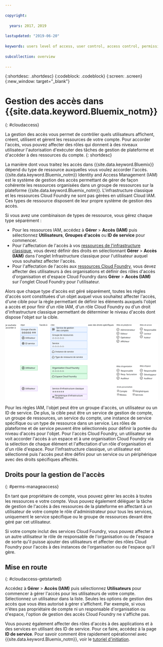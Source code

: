 ```yaml
---

copyright:

  years: 2017, 2019

lastupdated: "2019-06-20"

keywords: users level of access, user control, access control, permissions

subcollection: overview

---
```


{:shortdesc: .shortdesc}
{:codeblock: .codeblock}
{:screen: .screen}
{:new_window: target="_blank"}

# Gestion des accès dans {{site.data.keyword.Bluemix_notm}}
{: #cloudaccess}

La gestion des accès vous permet de contrôler quels utilisateurs affichent, créent, utilisent et gèrent les ressources de votre compte. Pour accorder l'accès, vous pouvez affecter des rôles qui donnent à des niveaux utilisateur l'autorisation d'exécuter des tâches de gestion de plateforme et d'accéder à des ressources du compte.
{: shortdesc}

La manière dont vous traitez les accès dans {{site.data.keyword.Bluemix}} dépend du type de ressource auxquelles vous voulez accorder l'accès. {{site.data.keyword.Bluemix_notm}} Identity and Access Management (IAM) est le système de gestion des accès permettant de gérer de façon cohérente les ressources organisées dans un groupe de ressources sur la plateforme {{site.data.keyword.Bluemix_notm}}. L'infrastructure classique et les ressources Cloud Foundry ne sont pas gérées en utilisant Cloud IAM. Ces types de ressource disposent de leur propre système de gestion des accès. 

Si vous avez une combinaison de types de ressource, vous gérez chaque type séparément :

* Pour les ressources IAM, accédez à **Gérer** &gt; **Accès (IAM)** puis sélectionnez **Utilisateurs**, **Groupes d'accès** ou **ID de service** pour commencer.
* Pour l'affectation de l'accès à vos [ressources de l'infrastructure classique](/docs/iam?topic=iam-infrapermission), vous devez définir des droits en sélectionnant **Gérer** > **Accès (IAM)** dans l'onglet Infrastructure classique pour l'utilisateur auquel vous souhaitez affecter l'accès. 
* Pour l'affectation de l'accès aux [ressources Cloud Foundry](/docs/iam?topic=iam-cfaccess), vous devez affecter des utilisateurs à des organisations et définir des rôles d'accès d'organisation et d'espace Cloud Foundry dans **Gérer** > **Accès (IAM)** sur l'onglet Cloud Foundry pour l'utilisateur.

Alors que chaque type d'accès est géré séparément, toutes les règles d'accès sont constituées d'un objet auquel vous souhaitez affecter l'accès, d'une cible pour la règle permettant de définir les éléments auxquels l'objet a accès et pour finir d'un rôle IAM, d'un rôle Cloud Foundry ou d'un droit d'infrastructure classique permettant de déterminer le niveau d'accès dont dispose l'objet sur la cible.

![Règles de gestion d'accès en utilisant des droits IAM, Cloud Foundry ou d'infrastructure classique.](images/access-management.svg "Fonctionnement de l'affectation de règles en commençant avec un sujet, en sélectionnant une cible puis en affectant un rôle ou des droits")

Pour les règles IAM, l'objet peut être un groupe d'accès, un utilisateur ou un ID de service. De plus, la cible peut être un service de gestion de compte, un groupe de ressources, un service du compte, une instance de service spécifique ou un type de ressource dans un service. Les rôles de plateforme et de service peuvent être sélectionnés pour définir la portée du niveau d'accès pour l'objet. Pour l'accès Cloud Foundry, un utilisateur se voit accorder l'accès à un espace et à une organisation Cloud Foundry via la sélection de chaque élément et l'affectation d'un rôle d'organisation et d'un rôle d'espace. Pour l'infrastructure classique, un utilisateur est sélectionné puis l'accès peut être défini pour un service ou un périphérique avec des droits spécifiques affectés.

## Droits pour la gestion de l'accès
{: #perms-manageaccess}

En tant que propriétaire de compte, vous pouvez gérer les accès à toutes les ressources e votre compte. Vous pouvez également déléguer la tâche de gestion de l'accès à des ressources de la plateforme en affectant à un utilisateur de votre compte le rôle d'administrateur pour tous les services, uniquement le service spécifique ou le groupe de ressources devant être géré par cet utilisateur.

Si votre compte inclut des services Cloud Foundry, vous pouvez affecter à un autre utilisateur le rôle de responsable de l'organisation ou de l'espace de sorte qu'il puisse ajouter des utilisateurs et affecter des rôles Cloud Foundry pour l'accès à des instances de l'organisation ou de l'espace qu'il gère.


## Mise en route
{: #cloudaccess-getstarted}

Accédez à **Gérer** &gt; **Accès (IAM)** puis sélectionnez **Utilisateurs** pour commencer à gérer l'accès pour les utilisateurs de votre compte. Sélectionnez un utilisateur dans la liste. Seules les options de gestion des accès que vous êtes autorisé à gérer s'affichent. Par exemple, si vous n'êtes pas propriétaire de compte ni un responsable d'organisation ou d'espace, l'option de gestion des accès Cloud Foundry ne s'affiche pas.

Vous pouvez également affecter des rôles d'accès à des applications et à des services en utilisant des ID de service. Pour ce faire, accédez à la page **ID de service**. Pour savoir comment être rapidement opérationnel avec {{site.data.keyword.Bluemix_notm}}, voir le [tutoriel d'initiation](/docs/iam?topic=iam-getstarted).
